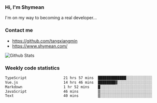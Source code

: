 ### Hi, I'm Shymean

I'm on my way to becoming a real developer...

### Contact me

- <https://github.com/tangxiangmin>
- <https://www.shymean.com/>

![Github Stats](https://github-readme-stats.vercel.app/api?username=tangxiangmin&show_icons=true&theme=dark)


###  Weekly code statistics

<!--START_SECTION:waka-->

```txt
TypeScript                 21 hrs 57 mins  █████████████░░░░░░░░░░░░   51.63 %
Vue.js                     14 hrs 46 mins  ████████▓░░░░░░░░░░░░░░░░   34.76 %
Markdown                   1 hr 52 mins    █░░░░░░░░░░░░░░░░░░░░░░░░   04.41 %
JavaScript                 46 mins         ▒░░░░░░░░░░░░░░░░░░░░░░░░   01.84 %
Text                       40 mins         ▒░░░░░░░░░░░░░░░░░░░░░░░░   01.58 %
```

<!--END_SECTION:waka-->